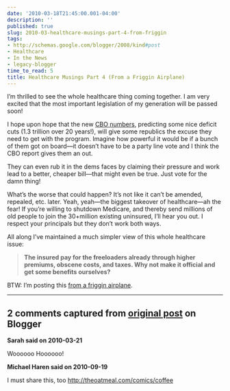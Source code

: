 ```yaml
---
date: '2010-03-18T21:45:00.001-04:00'
description: ''
published: true
slug: 2010-03-healthcare-musings-part-4-from-friggin
tags:
- http://schemas.google.com/blogger/2008/kind#post
- Healthcare
- In the News
- legacy-blogger
time_to_read: 5
title: Healthcare Musings Part 4 (From a Friggin Airplane)
---
```


<p>I’m thrilled to see the whole healthcare thing coming together. I am very excited that the most important legislation of my generation will be passed soon!</p>  <p>I hope upon hope that the new <a href="http://www.reuters.com/article/idUSTRE61O4NV20100319">CBO numbers</a>, predicting some nice deficit cuts (1.3 trillion over 20 years!), will give some republics the excuse they need to get with the program. Imagine how powerful it would be if a bunch of them got on board—it doesn’t have to be a party line vote and I think the CBO report gives them an out. </p>  <p>They can even rub it in the dems faces by claiming their pressure and work lead to a better, cheaper bill—that might even be true. Just vote for the damn thing!</p>  <p>What’s the worse that could happen? It’s not like it can’t be amended, repealed, etc. later. Yeah, yeah—the biggest takeover of healthcare—ah the fear! If you’re willing to shutdown Medicare, and thereby send millions of old people to join the 30+million existing uninsured, I’ll hear you out. I respect your principals but they don’t work both ways.</p>  <p>All along I’ve maintained a much simpler view of this whole healthcare issue:</p>  <blockquote>   <p><strong>The insured pay for the freeloaders already through higher premiums, obscene costs, and taxes. Why not make it official and get some benefits ourselves?</strong></p> </blockquote>  <p>BTW: I’m posting this <a href="http://twitter.com/mharen/status/10699650341">from a friggin airplane</a>.</p>

---

## 2 comments captured from [original post](https://blog.wassupy.com/2010/03/healthcare-musings-part-4-from-friggin.html) on Blogger

**Sarah said on 2010-03-21**

Woooooo Hoooooo!

**Michael Haren said on 2010-09-19**

I must share this, too http://theoatmeal.com/comics/coffee

